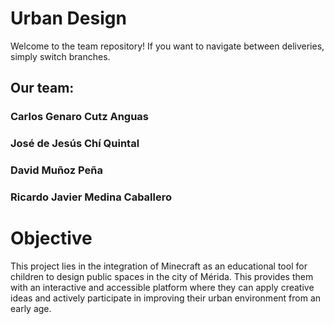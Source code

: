 # Urban Design 

Welcome to the team repository! If you want to navigate between deliveries, simply switch branches.
## Our team:
### Carlos Genaro Cutz Anguas
### José de Jesús Chí Quintal 
### David Muñoz Peña 
### Ricardo Javier Medina Caballero 

# Objective
This project lies in the integration of Minecraft as an educational tool for children to design public spaces in the city of Mérida. This provides them with an interactive and accessible platform where they can apply creative ideas and actively participate in improving their urban environment from an early age.


